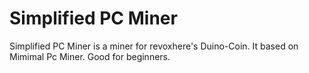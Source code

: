 # Simplified PC Miner
Simplified PC Miner is a miner for revoxhere's Duino-Coin. It based on Mimimal Pc Miner. Good for beginners.
